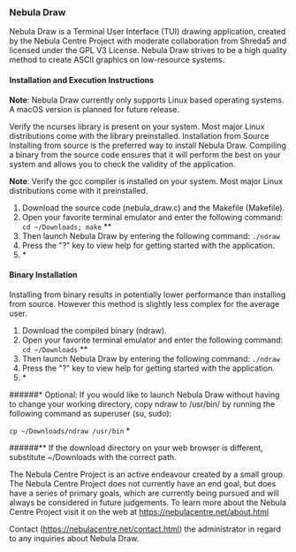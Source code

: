 ### Nebula Draw

Nebula Draw is a Terminal User Interface (TUI) drawing application, created by the Nebula Centre Project with moderate collaboration from Shreda5 and licensed under the GPL V3 License. Nebula Draw strives to be a high quality method to create ASCII graphics on low-resource systems.

#### Installation and Execution Instructions

**Note**: Nebula Draw currently only supports Linux based operating systems. A macOS version is planned for future release.

Verify the ncurses library is present on your system. Most major Linux distributions come with the library preinstalled.
Installation from Source
Installing from source is the preferred way to install Nebula Draw. Compiling a binary from the source code ensures that it will perform the best on your system and allows you to check the validity of the application.

**Note**: Verify the gcc compiler is installed on your system. Most major Linux distributions come with it preinstalled.

1. Download the source code (nebula\_draw.c) and the Makefile (Makefile).
2. Open your favorite terminal emulator and enter the following command:
 	`cd ~/Downloads; make` **
3. Then launch Nebula Draw by entering the following command:
  	`./ndraw`
4. Press the "?" key to view help for getting started with the application.
5. \* 

#### Binary Installation

Installing from binary results in potentially lower performance than installing from source. However this method is slightly less complex for the average user.

1. Download the compiled binary (ndraw).
2. Open your favorite terminal emulator and enter the following command:
	`cd ~/Downloads` \*\*
3. Then launch Nebula Draw by entering the following command:
	`./ndraw`
4. Press the "?" key to view help for getting started with the application.
5. \* 

######\* Optional: If you would like to launch Nebula Draw without having to change your working directory, copy ndraw to /usr/bin/ by running the following command as superuser (su, sudo):

`cp ~/Downloads/ndraw /usr/bin` *

######\*\* If the download directory on your web browser is different, substitute ~/Downloads with the correct path.


The Nebula Centre Project is an active endeavour created by a small group. The Nebula Centre Project does not currently have an end goal, but does have a series of primary goals, which are currently being pursued and will always be considered in future judgements. To learn more about the Nebula Centre Project visit it on the web at https://nebulacentre.net/about.html

Contact (https://nebulacentre.net/contact.html) the administrator in regard to any inquiries about Nebula Draw. 
